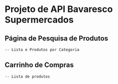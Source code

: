 # Projeto de API Bavaresco Supermercados

## Página de Pesquisa de Produtos

    -- Lista e Produtos por Categoria

## Carrinho de Compras
    -- Lista de produtos